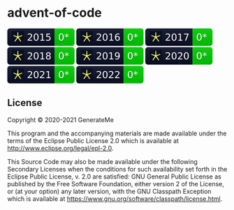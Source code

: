 # advent-of-code

![2015](./badges/img/2015.svg)
![2016](./badges/img/2016.svg)
![2017](./badges/img/2017.svg)
![2018](./badges/img/2018.svg)
![2019](./badges/img/2019.svg)
![2020](./badges/img/2020.svg)
![2021](./badges/img/2021.svg)
![2022](./badges/img/2022.svg)

## License

Copyright © 2020-2021 GenerateMe

This program and the accompanying materials are made available under the
terms of the Eclipse Public License 2.0 which is available at
http://www.eclipse.org/legal/epl-2.0.

This Source Code may also be made available under the following Secondary
Licenses when the conditions for such availability set forth in the Eclipse
Public License, v. 2.0 are satisfied: GNU General Public License as published by
the Free Software Foundation, either version 2 of the License, or (at your
option) any later version, with the GNU Classpath Exception which is available
at https://www.gnu.org/software/classpath/license.html.
